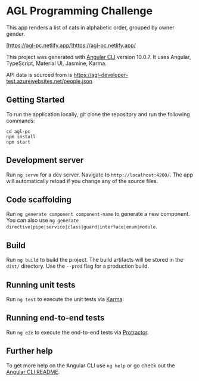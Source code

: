 # AGL Programming Challenge

This app renders a list of cats in alphabetic order, grouped by owner gender.

[https://agl-pc.netlify.app/]https://agl-pc.netlify.app/

This project was generated with [Angular CLI](https://github.com/angular/angular-cli) version 10.0.7. It uses Angular, TypeScript, Material UI, Jasmine, Karma.

API data is sourced from is https://agl-developer-test.azurewebsites.net/people.json

## Getting Started

To run the application locally, git clone the repository and run the following commands:

```
cd agl-pc
npm install
npm start
```

## Development server

Run `ng serve` for a dev server. Navigate to `http://localhost:4200/`. The app will automatically reload if you change any of the source files.

## Code scaffolding

Run `ng generate component component-name` to generate a new component. You can also use `ng generate directive|pipe|service|class|guard|interface|enum|module`.

## Build

Run `ng build` to build the project. The build artifacts will be stored in the `dist/` directory. Use the `--prod` flag for a production build.

## Running unit tests

Run `ng test` to execute the unit tests via [Karma](https://karma-runner.github.io).

## Running end-to-end tests

Run `ng e2e` to execute the end-to-end tests via [Protractor](http://www.protractortest.org/).

## Further help

To get more help on the Angular CLI use `ng help` or go check out the [Angular CLI README](https://github.com/angular/angular-cli/blob/master/README.md).
